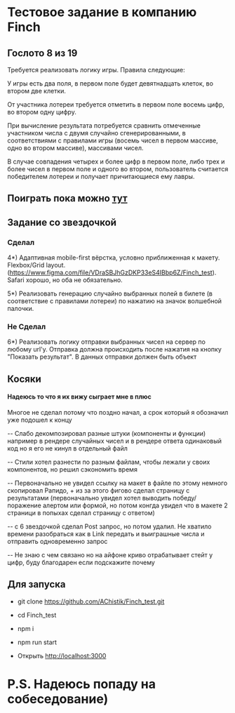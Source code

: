 # Тестовое задание в компанию Finch

## Гослото 8 из 19

Требуется реализовать логику игры. Правила следующие: 

У игры есть два поля, в первом поле будет девятнадцать клеток, во втором две клетки.

От участника лотереи требуется отметить в первом поле восемь цифр, во втором одну цифру. 

При вычисление результата потребуется сравнить отмеченные участником числа с двумя случайно сгенерированными, в соответствиями с правилами игры (восемь чисел в первом массиве, одно во втором массиве), массивами чисел. 

В случае совпадения четырех и более цифр в первом поле, либо трех и более чисел в первом поле и одного во втором, пользователь считается победителем лотереи и получает причитающиеся ему лавры.

## Поиграть пока можно [тут](https://chistyakovofficial.ru/)

    
## Задание со звездочкой 

### Сделал
4*) Адаптивная mobile-first вёрстка, условно приближенная к макету. Flexbox/Grid layout. (https://www.figma.com/file/VDraSBJhGzDKP33eS4IBbp6Z/Finch_test). Safari хорошо, но оба не обязательно.

5*) Реализовать генерацию случайно выбранных полей в билете (в соответствие с правилами лотереи) по нажатию на значок волшебной палочки.

### Не Сделал
6*) Реализовать логику отправки выбранных чисел на сервер по любому url'у. Отправка должна происходить после нажатия на кнопку "Показать результат". В данных отправки должен быть объект


## Косяки

#### Надеюсь то что я их вижу сыграет мне в плюс

Многое не сделал потому что поздно начал, а срок который я обозначил уже подошел к концу

-- Слабо декомпозировал разные штуки (компоненты и функции) например в рендере случайных чисел и в рендере ответа одинаковый код но я его не кинул в отдельный файл

-- Стили хотел разнести по разным файлам, чтобы лежали у своих компонентов, но решил сэкономить время

-- Первоначально не увидел ссылку на макет в файле по этому немного скопировал Рапидо, + из за этого фигово сделал страницу с результатами (первоначально увидел хотел выводить победу/поражение алертом или формой, но потом конгда увидел что в макете 2 страници в попыхах сделал страницу с ответом)

-- с 6 звездочкой сделал Post запрос, но потом удалил. Не хватило времени разобраться как в Link передать и выиграшные числа и отправить одновременно запрос

-- Не знаю с чем связано но на айфоне криво отрабатывает стейт у цифр, буду благодарен если подскажите почему

## Для запуска

- git clone https://github.com/AChistik/Finch_test.git
- cd Finch_test

- npm i
- npm run start
- Открыть [http://localhost:3000](http://localhost:3000)  


# P.S. Надеюсь попаду на собеседование)